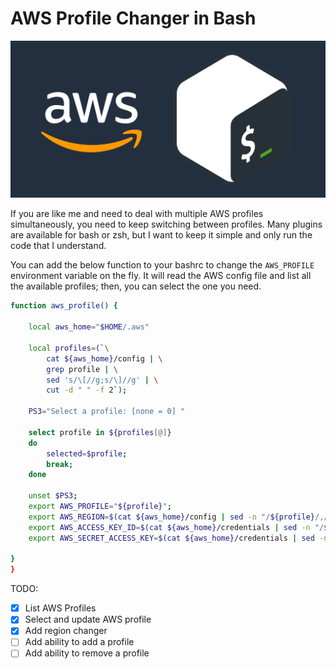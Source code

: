 # AWS Profile Changer in Bash

![aws-bash](../images/bash-aws.png)

If you are like me and need to deal with multiple AWS profiles simultaneously, you need to keep switching between profiles. Many plugins are available for bash or zsh, but I want to keep it simple and only run the code that I understand.

You can add the below function to your bashrc to change the `AWS_PROFILE` environment variable on the fly. It will read the AWS config file and list all the available profiles; then, you can select the one you need.


``` bash
function aws_profile() {

    local aws_home="$HOME/.aws"

    local profiles=(`\
        cat ${aws_home}/config | \
        grep profile | \
        sed 's/\[//g;s/\]//g' | \
        cut -d " " -f 2`);

    PS3="Select a profile: [none = 0] "

    select profile in ${profiles[@]}
    do
        selected=$profile;
        break;
    done

    unset $PS3;
    export AWS_PROFILE="${profile}";
    export AWS_REGION=$(cat ${aws_home}/config | sed -n "/${profile}/,/\[/p" | grep region | cut -d '=' -f 2 | sed 's/ //g')
    export AWS_ACCESS_KEY_ID=$(cat ${aws_home}/credentials | sed -n "/${profile}/,/\[/p" | grep aws_access_key_id | cut -d '=' -f 2 | sed 's/ //g')
    export AWS_SECRET_ACCESS_KEY=$(cat ${aws_home}/credentials | sed -n "/${profile}/,/\[/p" | grep aws_secret_access_key | cut -d '=' -f 2 | sed 's/ //g')

}
}
```

TODO:

- [x] List AWS Profiles
- [x] Select and update AWS profile
- [x] Add region changer
- [ ] Add ability to add a profile
- [ ] Add ability to remove a profile
